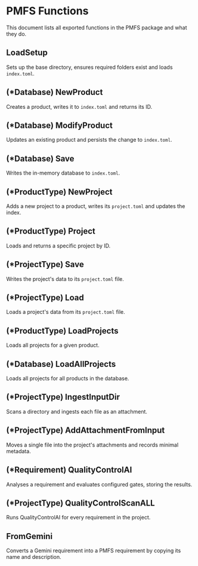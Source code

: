 # PMFS Functions

This document lists all exported functions in the PMFS package and what they do.

## LoadSetup
Sets up the base directory, ensures required folders exist and loads `index.toml`.

## (*Database) NewProduct
Creates a product, writes it to `index.toml` and returns its ID.

## (*Database) ModifyProduct
Updates an existing product and persists the change to `index.toml`.

## (*Database) Save
Writes the in-memory database to `index.toml`.

## (*ProductType) NewProject
Adds a new project to a product, writes its `project.toml` and updates the index.

## (*ProductType) Project
Loads and returns a specific project by ID.

## (*ProjectType) Save
Writes the project's data to its `project.toml` file.

## (*ProjectType) Load
Loads a project's data from its `project.toml` file.

## (*ProductType) LoadProjects
Loads all projects for a given product.

## (*Database) LoadAllProjects
Loads all projects for all products in the database.

## (*ProjectType) IngestInputDir
Scans a directory and ingests each file as an attachment.

## (*ProjectType) AddAttachmentFromInput
Moves a single file into the project's attachments and records minimal metadata.

## (*Requirement) QualityControlAI
Analyses a requirement and evaluates configured gates, storing the results.

## (*ProjectType) QualityControlScanALL
Runs QualityControlAI for every requirement in the project.

## FromGemini
Converts a Gemini requirement into a PMFS requirement by copying its name and description.

